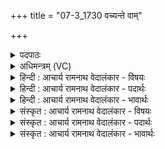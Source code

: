 +++
title = "07-3_1730 वच्यन्ते वाम्"

+++
<details><summary>पदपाठः</summary>

व꣣च्य꣡न्ते꣢। वा꣣म्। ककुहा꣡सः꣢। जू꣣र्णा꣡या꣢म्। अ꣡धि꣢꣯। वि꣣ष्ट꣡पि꣢। यत्। वा꣣म्। र꣡थः꣢꣯। वि꣡भिः꣢꣯। प꣡ता꣢꣯त्। १७३०।
</details>

<details><summary>अधिमन्त्रम् (VC)</summary>

- अश्विनौ
- प्रस्कण्वः काण्वः
- गायत्री
- षड्जः
</details>

<details><summary>हिन्दी : आचार्य रामनाथ वेदालंकार - विषयः</summary>

आगे मन और आत्मा का महत्त्व कहा गया है।
</details>

<details><summary>हिन्दी : आचार्य रामनाथ वेदालंकार - पदार्थः</summary>

पदार्थान्वयभाषाः -  हे मन और आत्मा रूप अश्वी-युगल ! (वाम्) तुम दोनों के (ककुहासः) महान् स्तोत्र (वच्यन्ते) गान किये जाते हैं, (यत्) क्योंकि (जूर्णायाम्) वृद्ध (विष्टपि अधि) अवस्था में भी (विभिः) इन्द्रिय-रूप अश्वों द्वारा (वाम्) तुम्हारा (रथः) शरीररूप रथ (पतात्) चलता है ॥३॥
</details>

<details><summary>हिन्दी : आचार्य रामनाथ वेदालंकार - भावार्थः</summary>

भावार्थभाषाः -  वृद्धावस्था में भी जो शरीर भली-भाँति कार्य करता है,वह सब प्राण-अपान सहित मन और आत्मा का ही प्रताप है ॥३॥
</details>

<details><summary>संस्कृत : आचार्य रामनाथ वेदालंकार - विषयः</summary>

अथ मनआत्मनोर्महत्त्वमुच्यते।
</details>

<details><summary>संस्कृत : आचार्य रामनाथ वेदालंकार - पदार्थः</summary>

पदार्थान्वयभाषाः -  हे अश्विनौ मनआत्मानौ ! (वाम्) युवयोः (ककुहासः) महान्तः स्तोमाः (वच्यन्ते) उच्यन्ते, (यत्) यतः (जूर्णायाम्) जीर्णायाम्,वृद्धायाम् (विष्टपि अधि) अवस्थायामपि (विभिः) इन्द्रियरूपैः अश्वैः (वाम्) युवयोः (रथः) देहरथः (पतात्) गच्छति।[ककुहासः,ककुह इति महन्नामसु पठितम्। निघं० ३।३। वच्यन्ते,सम्प्रसारणाच्च अ० ६।१।१०८ इत्यत्र ‘वा छन्दसि’ अ० ६।१।१०६ इत्यनुवृत्तेः पूर्वरूपाभावाद् यणादेशः। विष्टप् इति निरुक्ते (२।१४) द्युलोकवाचकोऽपि सन् अत्र आयुरवस्थाविशेषवाचको बोध्यः। विभिः वयन्ति गच्छन्तीति वयः अश्वाः,वी गत्यादिषु। पतात्,पत्लृ धातोर्लेटि रूपम्]॥३॥२
</details>

<details><summary>संस्कृत : आचार्य रामनाथ वेदालंकार - भावार्थः</summary>

भावार्थभाषाः -  वृद्धावस्थायामपि यच्छरीरं सम्यक् कार्यं करोति स सर्वोऽपि प्राणापानसहचरितयोर्मनआत्मनोरेव प्रतापः ॥३॥
</details>